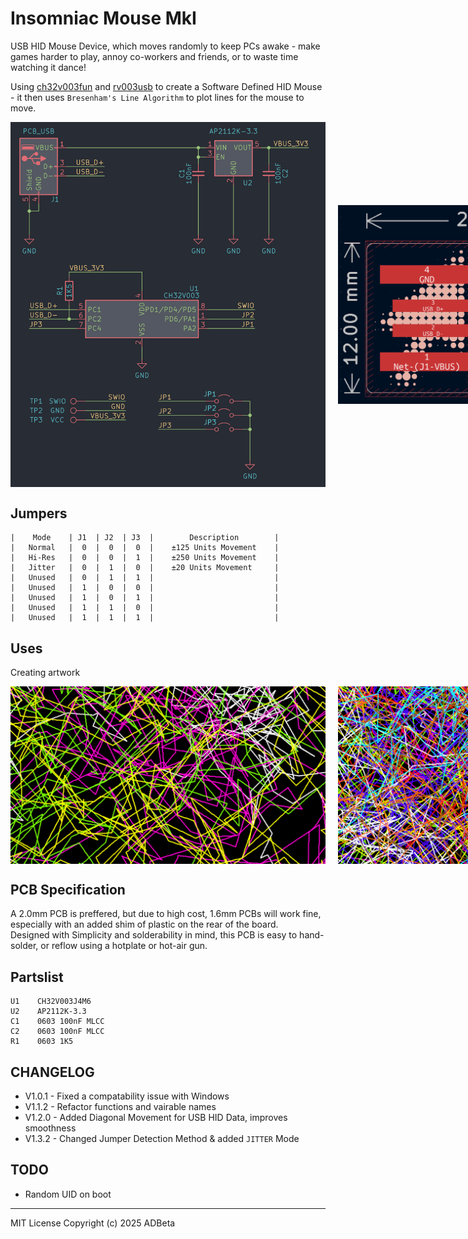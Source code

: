 # Insomniac Mouse MkI
USB HID Mouse Device, which moves randomly to keep PCs awake -
make games harder to play, annoy co-workers and friends, or to waste time 
watching it dance!

Using [ch32v003fun](https://github.com/cnlohr/ch32v003fun) and 
[rv003usb](https://github.com/cnlohr/rv003usb) to create a Software Defined
HID Mouse - it then uses `Bresenham's Line Algorithm` to plot lines for the
mouse to move.

<div style="display: flex; align-items: center; gap: 10px;">
  <img src="/Images/Schematic.png" alt="Schematic" width="800"><br>
  <img src="/Images/PCB_2D.png" alt="PCB_2D" width="800"><br>
  <img src="/Images/PCB_Front.png" alt="PCB_Front" width="400">
  <img src="/Images/PCB_Back.png" alt="PCB_Back" width="400">
</div>

## Jumpers
```
|    Mode    | J1  | J2  | J3  |        Description        |
|   Normal   |  0  |  0  |  0  |    ±125 Units Movement    |
|   Hi-Res   |  0  |  0  |  1  |    ±250 Units Movement    |
|   Jitter   |  0  |  1  |  0  |    ±20 Units Movement     |
|   Unused   |  0  |  1  |  1  |                           |
|   Unused   |  1  |  0  |  0  |                           |
|   Unused   |  1  |  0  |  1  |                           |
|   Unused   |  1  |  1  |  0  |                           |
|   Unused   |  1  |  1  |  1  |                           |
```

## Uses
Creating artwork  
<div style="display: flex; align-items: center; gap: 10px;">
  <img src="/Images/4-col.png" alt="art 4 colour" width="800"><br>
  <img src="/Images/12-col.png" alt="art 12 colour" width="800"><br>
  <img src="/Images/confetti.png" alt="art confetti" width="800"><br>
</div>

## PCB Specification
A 2.0mm PCB is preffered, but due to high cost, 1.6mm PCBs will work fine,
especially with an added shim of plastic on the rear of the board.  
Designed with Simplicity and solderability in mind, this PCB is easy to
hand-solder, or reflow using a hotplate or hot-air gun.

## Partslist
```
U1    CH32V003J4M6
U2    AP2112K-3.3
C1    0603 100nF MLCC
C2    0603 100nF MLCC
R1    0603 1K5
```

## CHANGELOG
* V1.0.1 - Fixed a compatability issue with Windows
* V1.1.2 - Refactor functions and vairable names
* V1.2.0 - Added Diagonal Movement for USB HID Data, improves smoothness
* V1.3.2 - Changed Jumper Detection Method & added `JITTER` Mode

## TODO
* Random UID on boot

----
MIT License
Copyright (c) 2025 ADBeta

